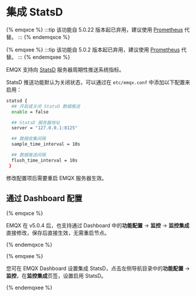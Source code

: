# 集成 StatsD

{% emqxce %}
:::tip
该功能自 5.0.22 版本起已弃用，建议使用 [Prometheus](./prometheus.md) 代替。
:::
{% endemqxce %}

{% emqxee %}
:::tip
该功能自 5.0.2 版本起已弃用，建议使用 [Prometheus](./prometheus.md) 代替。
:::
{% endemqxee %}

EMQX 支持向 [StatsD](https://github.com/statsd/statsd) 服务器周期性推送系统指标。

StatsD 推送功能默认为关闭状态，可以通过在 `etc/emqx.conf` 中添加以下配置来启用：

```bash
statsd {
  ## 开启或关闭 StatsD 数据推送
  enable = false

  ## StatsD 服务器地址
  server = "127.0.0.1:8125"

  ## 数据收集间隔
  sample_time_interval = 10s

  ## 数据推送间隔
  flush_time_interval = 10s
 }

```

修改配置项后需要重启 EMQX 服务器生效。

## 通过 Dashboard 配置

{% emqxce %}

EMQX 在 v5.0.4 后，也支持通过 Dashboard 中的**功能配置** -> **监控** -> **监控集成**直接修改，保存后直接生效，无需重启节点。

{% endemqxce %}

{% emqxee %}

您可在 EMQX Dashboard 设置集成 StatsD，点击左侧导航目录中的**功能配置** -> **监控**，在**监控集成**页签，设置启用 StatsD。

{% endemqxee %}
